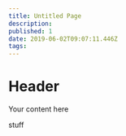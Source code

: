 ```yaml
---
title: Untitled Page
description: 
published: 1
date: 2019-06-02T09:07:11.446Z
tags: 
---
```


# Header

Your content here

stuff